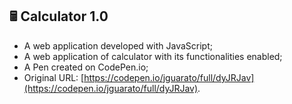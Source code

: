 ## 🖩 Calculator 1.0 

* A web application developed with JavaScript;
* A web application of calculator with its functionalities enabled;
* A Pen created on CodePen.io;
* Original URL: [https://codepen.io/jguarato/full/dyJRJav](https://codepen.io/jguarato/full/dyJRJav).
